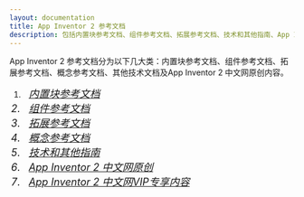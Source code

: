 ```yaml
---
layout: documentation
title: App Inventor 2 参考文档
description: 包括内置块参考文档、组件参考文档、拓展参考文档、技术和其他指南、App Inventor 2 中文网原创内容。
---
```


App Inventor 2 参考文档分为以下几大类：内置块参考文档、组件参考文档、拓展参考文档、概念参考文档、其他技术文档及App Inventor 2 中文网原创内容。

1. <i class="mdi mdi-puzzle-outline" style="font-size: 18px;"/>&nbsp;&nbsp;[内置块参考文档](blocks/)
1. <i class="mdi mdi-tablet-cellphone" style="font-size: 18px;"/>&nbsp;&nbsp;[组件参考文档](components/)
1. <i class="mdi mdi-puzzle-plus-outline" style="font-size: 18px;"/>&nbsp;&nbsp;[拓展参考文档](extensions/)
1. <i class="mdi mdi-layers-plus" style="font-size: 18px;"/>&nbsp;&nbsp;[概念参考文档](concepts/)
1. <i class="mdi mdi-book-plus-outline" style="font-size: 18px;"/>&nbsp;&nbsp;[技术和其他指南](other/)
1. <i class="mdi mdi-numeric" style="font-size: 18px;"/>&nbsp;&nbsp;[App Inventor 2 中文网原创](creative/)
1. <i class="mdi mdi-vimeo" style="font-size: 18px;"/>&nbsp;&nbsp;[App Inventor 2 中文网VIP专享内容](pro/)
